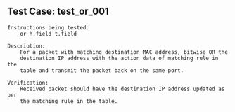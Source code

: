 
Test Case: test_or_001
-----------------------

	Instructions being tested:
		or h.field t.field

	Description:
		For a packet with matching destination MAC address, bitwise OR the
		destination IP address with the action data of matching rule in the
		table and transmit the packet back on the same port.

    Verification:
		Received packet should have the destination IP address updated as per
		the matching rule in the table.
